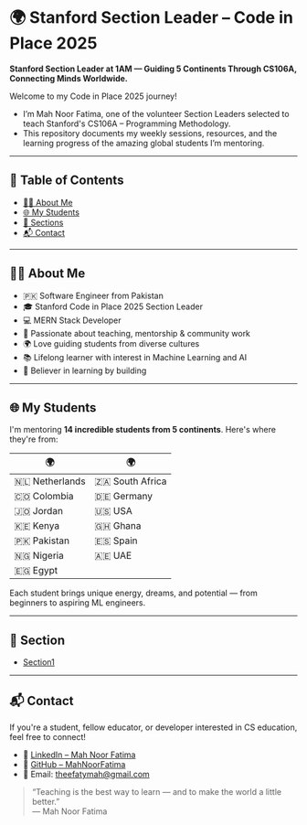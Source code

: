 # 🌍 Stanford Section Leader – Code in Place 2025

**Stanford Section Leader at 1AM — Guiding 5 Continents Through CS106A, Connecting Minds Worldwide.**

Welcome to my Code in Place 2025 journey! 

- I’m Mah Noor Fatima, one of the volunteer Section Leaders selected to teach Stanford's CS106A – Programming Methodology. 
- This repository documents my weekly sessions, resources, and the learning progress of the amazing global students I’m mentoring.

---

## 📌 Table of Contents

- [👩‍🏫 About Me](#-about-me)
- [🌐 My Students](#-my-students)
- [🏥 Sections](#-section)
- [📬 Contact](#-contact)

---

## 👩‍🏫 About Me

- 🇵🇰 Software Engineer from Pakistan  
- 🎓 Stanford Code in Place 2025 Section Leader  
- 💻 MERN Stack Developer  
- 🤝 Passionate about teaching, mentorship & community work  
- 🌍 Love guiding students from diverse cultures  
- 📚 Lifelong learner with interest in Machine Learning and AI  
- 🧠 Believer in learning by building  

---

## 🌐 My Students

I'm mentoring **14 incredible students from 5 continents**. Here's where they're from:

| 🌍 | 🌍 |
|----|----|
| 🇳🇱 Netherlands | 🇿🇦 South Africa |
| 🇨🇴 Colombia | 🇩🇪 Germany |
| 🇯🇴 Jordan | 🇺🇸 USA |
| 🇰🇪 Kenya | 🇬🇭 Ghana |
| 🇵🇰 Pakistan | 🇪🇸 Spain |
| 🇳🇬 Nigeria | 🇦🇪 UAE |
| 🇪🇬 Egypt | |

Each student brings unique energy, dreams, and potential — from beginners to aspiring ML engineers.

---

## 🏥 Section

- [Section1](#)


---

## 📬 Contact

If you're a student, fellow educator, or developer interested in CS education, feel free to connect!

- 💼 [LinkedIn – Mah Noor Fatima](https://www.linkedin.com/in/theefatymah/)
- 🐙 [GitHub – MahNoorFatima](https://github.com/theefatymah)
- 📧 Email: [theefatymah@gmail.com](theefatymah@gmail.com)
  
> “Teaching is the best way to learn — and to make the world a little better.”  
> — Mah Noor Fatima
